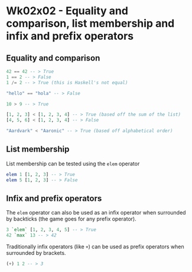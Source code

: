 # Wk02x02 - Equality and comparison, list membership and infix and prefix operators

## Equality and comparison

```hs
42 == 42 -- > True
1 == 2 -- > False
1 /= 2 -- > True (this is Haskell's not equal)

"hello" == "hola" -- > False

10 > 9 -- > True

[1, 2, 3] < [1, 2, 3, 4] -- > True (based off the sum of the list)
[4, 5, 6] < [1, 2, 3, 4] -- > False

"Aardvark" < "Aaronic" -- > True (based off alphabetical order)
```

## List membership

List membership can be tested using the `elem` operator

```hs
elem 1 [1, 2, 3] -- > True
elem 5 [1, 2, 3] -- > False
```

## Infix and prefix operators

The `elem` operator can also be used as an infix operator when surrounded by backticks (the game goes for any prefix operator).

```hs
3 `elem` [1, 2, 3, 4, 5] -- > True
42 `max` 13 -- > 42
```

Traditionally infix operators (like `+`) can be used as prefix operators when surrounded by brackets.

```hs
(+) 1 2 -- > 3
```
